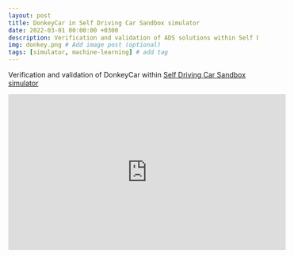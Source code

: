 ```yaml
---
layout: post
title: DonkeyCar in Self Driving Car Sandbox simulator
date: 2022-03-01 00:00:00 +0300
description: Verification and validation of ADS solutions within Self Driving Car Sandbox
img: donkey.png # Add image post (optional)
tags: [simulator, machine-learning] # add tag
---
```


Verification and validation of DonkeyCar within [Self Driving Car Sandbox simulator](https://github.com/tawnkramer/sdsandbox)

<iframe width="560" height="315" src="https://www.youtube.com/embed/tcwXxLMq950" title="YouTube video player" frameborder="0" allow="accelerometer; autoplay; clipboard-write; encrypted-media; gyroscope; picture-in-picture" allowfullscreen></iframe>

